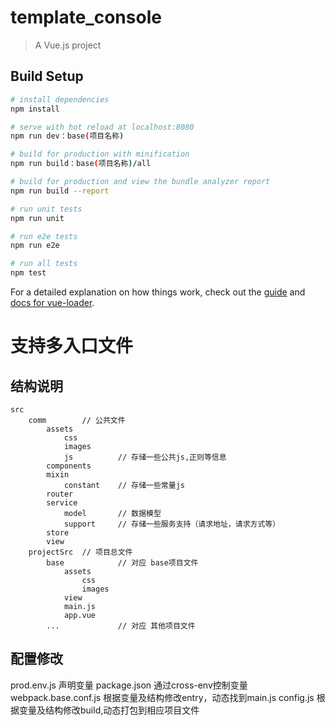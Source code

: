 # template_console

> A Vue.js project

## Build Setup

``` bash
# install dependencies
npm install

# serve with hot reload at localhost:8080
npm run dev：base(项目名称)

# build for production with minification
npm run build：base(项目名称)/all

# build for production and view the bundle analyzer report
npm run build --report

# run unit tests
npm run unit

# run e2e tests
npm run e2e

# run all tests
npm test
```

For a detailed explanation on how things work, check out the [guide](http://vuejs-templates.github.io/webpack/) and [docs for vue-loader](http://vuejs.github.io/vue-loader).


# 支持多入口文件

## 结构说明

```
src
	comm		// 公共文件
		assets
			css
			images
			js			// 存储一些公共js,正则等信息
		components
		mixin
			constant	// 存储一些常量js
		router
		service			
			model		// 数据模型
			support		// 存储一些服务支持（请求地址，请求方式等）
		store
		view
	projectSrc	// 项目总文件
		base			// 对应 base项目文件
            assets
                css
                images
            view
            main.js
            app.vue
    	... 			// 对应 其他项目文件
```

## 配置修改

prod.env.js
	声明变量
package.json
	通过cross-env控制变量
webpack.base.conf.js
	根据变量及结构修改entry，动态找到main.js
config.js
	根据变量及结构修改build,动态打包到相应项目文件





